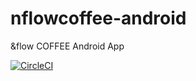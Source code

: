 # nflowcoffee-android
&amp;flow COFFEE Android App

[![CircleCI](https://circleci.com/gh/nflowcoffee/nflowcoffee-android/tree/master.svg?style=shield)](https://circleci.com/gh/nflowcoffee/nflowcoffee-android/tree/master)